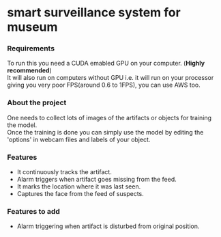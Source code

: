 # smart surveillance system for museum

<h3>Requirements</h3>
To run this you need a CUDA emabled GPU on your computer. (<b>Highly recommended</b>)<br>
It will also run on computers without GPU i.e. it will run on your processor giving you very poor FPS(around 0.6 to 1FPS), you can use AWS too.

<h3>About the project</h3>
One needs to collect lots of images of the artifacts or objects for training the model.
<br>
Once the training is done you can simply use the model by editing the 'options' in webcam files and labels of your object.
<br>

<h3>Features</h3>
<ul>
  <li>It continuously tracks the artifact.</li>
  <li>Alarm triggers when artifact goes missing from the feed.</li>
  <li>It marks the location where it was last seen.</li>
  <li>Captures the face from the feed of suspects.</li>
</ul>

<h3>Features to add</h3>
<ul><li>Alarm triggering when artifact is disturbed from original position.</li></ul>

